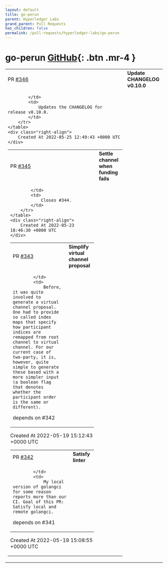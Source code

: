 ```yaml
---
layout: default
title: go-perun
parent: Hyperledger Labs
grand_parent: Pull Requests
has_children: false
permalink: /pull-requests/hyperledger-labs/go-perun
---
```


# go-perun <span class="fs-3 right-align">[GitHub](https://github.com/hyperledger-labs/go-perun){: .btn .mr-4 }</span>


<div>
    <table>
        <tr>
            <td>
                PR <a href="https://github.com/hyperledger-labs/go-perun/pull/346" class=".btn">#346</a>
            </td>
            <td>
                <b>
                    Update CHANGELOG v0.10.0
                </b>
            </td>
        </tr>
        <tr>
            <td>
                
            </td>
            <td>
                Updates the CHANGELOG for release v0.10.0.
            </td>
        </tr>
    </table>
    <div class="right-align">
        Created At 2022-05-25 12:49:43 +0000 UTC
    </div>
</div>

<div>
    <table>
        <tr>
            <td>
                PR <a href="https://github.com/hyperledger-labs/go-perun/pull/345" class=".btn">#345</a>
            </td>
            <td>
                <b>
                    Settle channel when funding fails
                </b>
            </td>
        </tr>
        <tr>
            <td>
                
            </td>
            <td>
                Closes #344.
            </td>
        </tr>
    </table>
    <div class="right-align">
        Created At 2022-05-23 18:46:30 +0000 UTC
    </div>
</div>

<div>
    <table>
        <tr>
            <td>
                PR <a href="https://github.com/hyperledger-labs/go-perun/pull/343" class=".btn">#343</a>
            </td>
            <td>
                <b>
                    Simplify virtual channel proposal
                </b>
            </td>
        </tr>
        <tr>
            <td>
                
            </td>
            <td>
                Before, it was quite involved to generate a virtual channel proposal. One had to provide so called index maps that specify how participant indices are remapped from root channel to virtual channel. For our current case of two-party, it is, however, quite simple to generate these based with a more simpler input (a boolean flag that denotes whether the participant order is the same or different).

depends on #342 
            </td>
        </tr>
    </table>
    <div class="right-align">
        Created At 2022-05-19 15:12:43 +0000 UTC
    </div>
</div>

<div>
    <table>
        <tr>
            <td>
                PR <a href="https://github.com/hyperledger-labs/go-perun/pull/342" class=".btn">#342</a>
            </td>
            <td>
                <b>
                    Satisfy linter
                </b>
            </td>
        </tr>
        <tr>
            <td>
                
            </td>
            <td>
                My local version of golangci for some reason reports more than our CI. Goal of this PR: Satisfy local and remote golangci.

depends on #341 
            </td>
        </tr>
    </table>
    <div class="right-align">
        Created At 2022-05-19 15:08:55 +0000 UTC
    </div>
</div>

